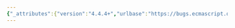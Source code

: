 ```yaml
---
{"_attributes":{"version":"4.4.4+","urlbase":"https://bugs.ecmascript.org/","maintainer":"dherman@mozilla.com"},"bug":{"bug_id":2473,"creation_ts":"2014-01-28 07:16:00 -0800","short_desc":"14.4.12 InstantiateFunctionObject, 14.4.14 Evaluation: Missing calls to SetFunctionName","delta_ts":"2014-04-06 11:30:21 -0700","product":"Draft for 6th Edition","component":"technical issue","version":"Rev 22: January 20, 2014 Draft","rep_platform":"All","op_sys":"All","bug_status":"RESOLVED","resolution":"FIXED","priority":"Normal","bug_severity":"normal","everconfirmed":true,"reporter":{"uid":"andrebargull","name":"André Bargull"},"assigned_to":{"uid":"allen","name":"Allen Wirfs-Brock"},"long_desc":[{"commentid":7138,"comment_count":0,"who":{"uid":"andrebargull","name":"André Bargull"},"bug_when":"2014-01-28 07:16:39 -0800","thetext":"14.4.12 InstantiateFunctionObject and 14.4.14 Evaluation also need to call SetFunctionName."},{"commentid":7309,"comment_count":1,"who":{"uid":"allen","name":"Allen Wirfs-Brock"},"bug_when":"2014-02-14 14:45:23 -0800","thetext":"fixed in rev23 editor's draft"},{"commentid":7555,"comment_count":2,"who":{"uid":"allen","name":"Allen Wirfs-Brock"},"bug_when":"2014-04-06 11:30:21 -0700","thetext":"fixed in rev23 draft"}]}}
---
```

